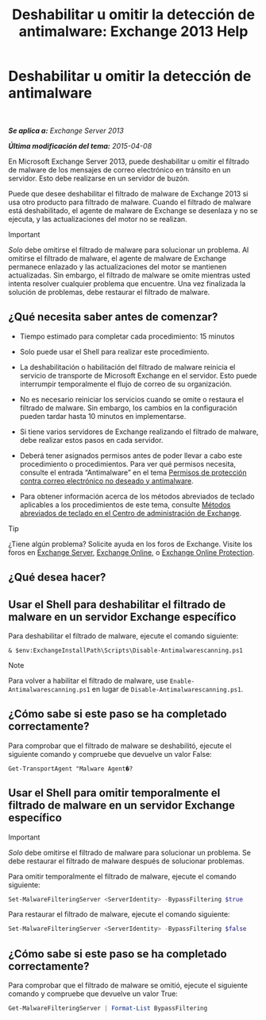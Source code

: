 ﻿---
title: 'Deshabilitar u omitir la detección de antimalware: Exchange 2013 Help'
TOCTitle: Deshabilitar u omitir la detección de antimalware
ms:assetid: 6725c74b-b3ef-4259-9337-c739e9bf7b5d
ms:mtpsurl: https://technet.microsoft.com/es-es/library/JJ150526(v=EXCHG.150)
ms:contentKeyID: 48268229
ms.date: 04/23/2018
mtps_version: v=EXCHG.150
ms.translationtype: HT
---

# Deshabilitar u omitir la detección de antimalware

 

_**Se aplica a:** Exchange Server 2013_

_**Última modificación del tema:** 2015-04-08_

En Microsoft Exchange Server 2013, puede deshabilitar u omitir el filtrado de malware de los mensajes de correo electrónico en tránsito en un servidor. Esto debe realizarse en un servidor de buzón.

Puede que desee deshabilitar el filtrado de malware de Exchange 2013 si usa otro producto para filtrado de malware. Cuando el filtrado de malware está deshabilitado, el agente de malware de Exchange se desenlaza y no se ejecuta, y las actualizaciones del motor no se realizan.


> [!IMPORTANT]
> <EM>Solo</EM> debe omitirse el filtrado de malware para solucionar un problema. Al omitirse el filtrado de malware, el agente de malware de Exchange permanece enlazado y las actualizaciones del motor se mantienen actualizadas. Sin embargo, el filtrado de malware se omite mientras usted intenta resolver cualquier problema que encuentre. Una vez finalizada la solución de problemas, debe restaurar el filtrado de malware.



## ¿Qué necesita saber antes de comenzar?

  - Tiempo estimado para completar cada procedimiento: 15 minutos

  - Solo puede usar el Shell para realizar este procedimiento.

  - La deshabilitación o habilitación del filtrado de malware reinicia el servicio de transporte de Microsoft Exchange en el servidor. Esto puede interrumpir temporalmente el flujo de correo de su organización.

  - No es necesario reiniciar los servicios cuando se omite o restaura el filtrado de malware. Sin embargo, los cambios en la configuración pueden tardar hasta 10 minutos en implementarse.

  - Si tiene varios servidores de Exchange realizando el filtrado de malware, debe realizar estos pasos en cada servidor.

  - Deberá tener asignados permisos antes de poder llevar a cabo este procedimiento o procedimientos. Para ver qué permisos necesita, consulte el entrada “Antimalware” en el tema [Permisos de protección contra correo electrónico no deseado y antimalware](anti-spam-and-anti-malware-permissions-exchange-2013-help.md).

  - Para obtener información acerca de los métodos abreviados de teclado aplicables a los procedimientos de este tema, consulte [Métodos abreviados de teclado en el Centro de administración de Exchange](keyboard-shortcuts-in-the-exchange-admin-center-exchange-online-protection-help.md).


> [!TIP]
> ¿Tiene algún problema? Solicite ayuda en los foros de Exchange. Visite los foros en <A href="https://go.microsoft.com/fwlink/p/?linkid=60612">Exchange Server</A>, <A href="https://go.microsoft.com/fwlink/p/?linkid=267542">Exchange Online</A>, o <A href="https://go.microsoft.com/fwlink/p/?linkid=285351">Exchange Online Protection</A>.



## ¿Qué desea hacer?

## Usar el Shell para deshabilitar el filtrado de malware en un servidor Exchange específico

Para deshabilitar el filtrado de malware, ejecute el comando siguiente:

    & $env:ExchangeInstallPath\Scripts\Disable-Antimalwarescanning.ps1


> [!NOTE]
> Para volver a habilitar el filtrado de malware, use <CODE>Enable-Antimalwarescanning.ps1</CODE> en lugar de <CODE>Disable-Antimalwarescanning.ps1</CODE>.



## ¿Cómo sabe si este paso se ha completado correctamente?

Para comprobar que el filtrado de malware se deshabilitó, ejecute el siguiente comando y compruebe que devuelve un valor False:

    Get-TransportAgent "Malware Agent�?

## Usar el Shell para omitir temporalmente el filtrado de malware en un servidor Exchange específico


> [!IMPORTANT]
> <EM>Solo</EM> debe omitirse el filtrado de malware para solucionar un problema. Se debe restaurar el filtrado de malware después de solucionar problemas.



Para omitir temporalmente el filtrado de malware, ejecute el comando siguiente:

```powershell
Set-MalwareFilteringServer <ServerIdentity> -BypassFiltering $true
```

Para restaurar el filtrado de malware, ejecute el comando siguiente:

```powershell
Set-MalwareFilteringServer <ServerIdentity> -BypassFiltering $false
```

## ¿Cómo sabe si este paso se ha completado correctamente?

Para comprobar que el filtrado de malware se omitió, ejecute el siguiente comando y compruebe que devuelve un valor True:

```powershell
Get-MalwareFilteringServer | Format-List BypassFiltering
```

